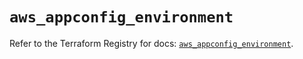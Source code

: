 # `aws_appconfig_environment`

Refer to the Terraform Registry for docs: [`aws_appconfig_environment`](https://registry.terraform.io/providers/hashicorp/aws/6.7.0/docs/resources/appconfig_environment).
